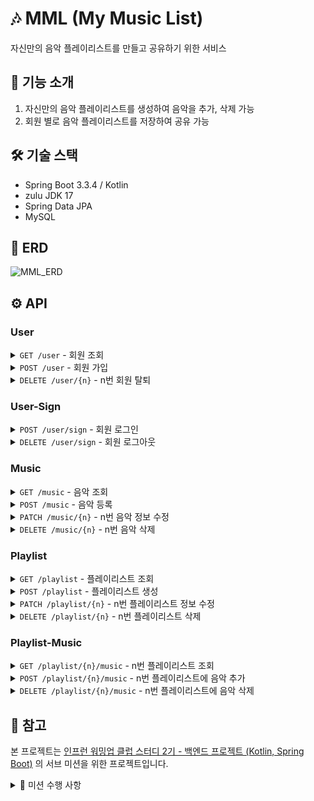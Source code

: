 # 🎶 MML (My Music List)

자신만의 음악 플레이리스트를 만들고 공유하기 위한 서비스


## 📝 기능 소개
1. 자신만의 음악 플레이리스트를 생성하여 음악을 추가, 삭제 가능
2. 회원 별로 음악 플레이리스트를 저장하여 공유 가능

## 🛠 기술 스택
- Spring Boot 3.3.4 / Kotlin
- zulu JDK 17
- Spring Data JPA
- MySQL

## 🔗 ERD

![MML_ERD](https://github.com/user-attachments/assets/205c1e35-8288-4556-bd0a-2640f935394b)


## ⚙ API
### User
<details>
  
  <summary><code>GET /user</code> - 회원 조회</summary>

  **Request**
  ```json
  {}
  ```

  **Response**
  ```json
  {
    "userReponse" : [
      {
        "id" : 1,
        "email" : "ppusda@naver.com"
      },
      {
        "id" : 2,
        "email" : "ppusda1234@gmail.com"
      },
    ]
  }
  ```

</details>

<details>
  
  <summary><code>POST /user</code> - 회원 가입</summary>

  **Request**
  ```json
  {
    "email" : "ppusda@naver.com",
    "password" : "1234",
    "passwordCheck" : "1234"
  }
  ```

  **Response**e
  ```json
  {}
  ```

</details>

<details>
  
  <summary><code>DELETE /user/{n}</code> - n번 회원 탈퇴</summary>

  **Request**
  ```json
  {}
  ```

  **Response**
  ```json
  {}
  ```

</details>

### User-Sign

<details>
  
  <summary><code>POST /user/sign</code> - 회원 로그인</summary>

  **Request**
  ```json
  {
    "email" : "ppusda@naver.com",
    "password" : "1234"
  }
  ```

  **Response**
  ```json
  {}
  ```

</details>

<details>
  
  <summary><code>DELETE /user/sign</code> - 회원 로그아웃</summary>

  **Request**
  ```json
  {}
  ```

  **Response**
  ```json
  {}
  ```

</details>

### Music
<details>
  
  <summary><code>GET /music</code> - 음악 조회</summary>

  **Request**
  ```json
  {}
  ```

  **Response**
  ```json
  {
    "musicResponse" : [
      {
        "id" : 1,
        "title" : "Gang Gang Schiele",
        "artist" : "혁오",
        "url" : "https://www.youtube.com/watch?v=WB4547-tSJA",
      },
      {
        "id" : 2,
        "title" : "멋진헛간 Remix",
        "artist" : "혁오",
        "url" : "https://www.youtube.com/watch?v=3DpL4UcCdWk"
      }
    ]
  }
  ```

</details>

<details>
  
  <summary><code>POST /music</code> - 음악 등록</summary>

  **Request**
  ```json
  {
    "title" : "Gang Gang Schiele",
    "artist" : "혁오",
    "url" : "https://www.youtube.com/watch?v=WB4547-tSJA",
  }
  ```

  **Response**
  ```json
  {}
  ```

</details>

<details>
  
  <summary><code>PATCH /music/{n}</code> - n번 음악 정보 수정</summary>

  **Request**
  ```json
  {
    "title" : "멋진헛간 Remix",
    "artist" : "혁오",
    "url" : "https://www.youtube.com/watch?v=3DpL4UcCdWk" 
  }
  ```

  **Response**
  ```json
  {}
  ```

</details>

<details>
  
  <summary><code>DELETE /music/{n}</code> - n번 음악 삭제</summary>

  **Request**
  ```json
  {}
  ```

  **Response**
  ```json
  {}
  ```

</details>

### Playlist

<details>
  
  <summary><code>GET /playlist</code> - 플레이리스트 조회</summary>

  **Request**
  ```json
  {}
  ```

  **Response**
  ```json
  {
    "playlistResponse" : [
      {
        "id" : 1,
        "ownerEmail" : "ppusda@naver.com",
        "name" : "내가 자주 듣는 혁오 노래 모음집"
      },
      {
        "id" : 2,
        "ownerEmail" : "ppusda1234@gmail.com",
        "name" : "혁오"
      }
    ]
  }
  ```

</details>

<details>
  
  <summary><code>POST /playlist</code> - 플레이리스트 생성</summary>

  **Request**
  ```json
  {
    "name" : "내가 자주 듣는 혁오 노래 모음집"
  }
  ```

  **Response**
  ```json
  {}
  ```

</details>

<details>
  
  <summary><code>PATCH /playlist/{n}</code> - n번 플레이리스트 정보 수정</summary>

  **Request**
  ```json
  {
    "name" : "혁오"
  }
  ```

  **Response**
  ```json
  {}
  ```

</details>

<details>
  
  <summary><code>DELETE /playlist/{n}</code> - n번 플레이리스트 삭제</summary>

  **Request**
  ```json
  {}
  ```

  **Response**
  ```json
  {}
  ```

</details>

### Playlist-Music

<details>
  
  <summary><code>GET /playlist/{n}/music</code> - n번 플레이리스트 조회</summary>

  **Request**
  ```json
  {
    "playlistMusicResponse" : {
      "id" : 1,
      "ownerEmail" : "ppusda@naver.com",
      "musics" : [
        {
          "id" : 1,
          "title" : "Gang Gang Schiele",
          "artist" : "혁오",
          "url" : "https://www.youtube.com/watch?v=WB4547-tSJA",
        },
        {
          "id" : 2,
          "title" : "멋진헛간 Remix",
          "artist" : "혁오",
          "url" : "https://www.youtube.com/watch?v=3DpL4UcCdWk"
        }
      ]
    }
  }
  ```

  **Response**
  ```json
  {}
  ```

</details>

<details>
  
  <summary><code>POST /playlist/{n}/music</code> - n번 플레이리스트에 음악 추가</summary>

  **Request**
  ```json
  {}
  ```

  **Response**
  ```json
  {}
  ```

</details>

<details>
  
  <summary><code>DELETE /playlist/{n}/music</code> - n번 플레이리스트에 음악 삭제</summary>

  **Request**
  ```json
  {}
  ```

  **Response**
  ```json
  {}
  ```

</details>

## 📑 참고
본 프로젝트는 [인프런 워밍업 클럽 스터디 2기 - 백엔드 프로젝트 (Kotlin, Spring Boot)](https://www.inflearn.com/course/offline/warmup-club-2-be-bk) 의 서브 미션을 위한 프로젝트입니다.

<details>
  
  <summary>🎯 미션 수행 사항</summary>
  
  - [x] [미션 1] 테이블 설계하기(~10/4 금)
  - [x] [미션 2] 깃허브 리포지토리에 프로젝트 올리기(~10/4 금)
  - [x] [미션 3] REST API 설계하기(~10/8 화)
  - [ ] [미션 4] 조회 REST API 만들기(~10/15 화)
  - [ ] [미션 5] 삽입, 수정, 삭제 REST API 만들기(~10/21 월)
  - [ ] [자체 미션] 이후 고도화

</details>
